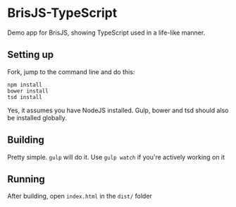 # BrisJS-TypeScript

Demo app for BrisJS, showing TypeScript used in a life-like manner.

Setting up
----------
Fork, jump to the command line and do this:

```
npm install
bower install
tsd install
```

Yes, it assumes you have NodeJS installed.  Gulp, bower and tsd should also be installed globally.

Building
--------
Pretty simple. `gulp` will do it.  Use `gulp watch` if you're actively working on it

Running
-------
After building, open `index.html` in the `dist/` folder
